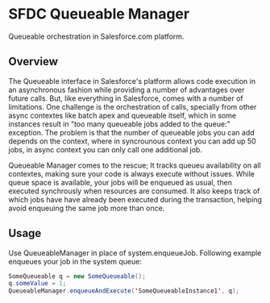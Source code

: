 # SFDC Queueable Manager
Queueable orchestration in Salesforce.com platform.

## Overview
The Queueable interface in Salesforce's platform allows code execution in an asynchronous fashion while providing a number of advantages over future calls. But, like everything in Salesforce, comes with a number of limitations. One challenge is the orchestration of calls, specially from other async contextes like batch apex and queueable itself, which in some instances result in "too many queueable jobs added to the queue:" exception. The problem is that the number of queueable jobs you can add depends on the context, where in syncrounous context you can add up 50 jobs, in async context you can only call one additional job.

 
Queueable Manager comes to the rescue; It tracks queueu availability on all contextes, making sure your code is always execute without issues. While queue space is available, your jobs will be enqueued as usual, then executed synchrously when resources are consumed. It also keeps track of which jobs have have already been executed during the transaction, helping avoid enqueuing the same job more than once.

## Usage
Use QueueableManager in place of system.enqueueJob. Following example enqueues your job in the system queue:

```Java
SomeQueueable q = new SomeQueueable();
q.someValue = 1;
QueueableManager.enqueueAndExecute('SomeQueueableInstance1', q);
```
